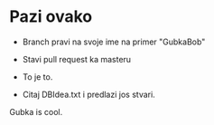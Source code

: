 # Pazi ovako
- Branch pravi na svoje ime na primer "GubkaBob"
- Stavi pull request ka masteru
- To je to.

- Citaj DBIdea.txt i predlazi jos stvari. 


Gubka is cool.
